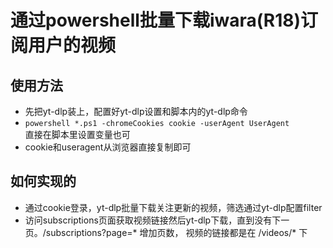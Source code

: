 # 通过powershell批量下载iwara(R18)订阅用户的视频

## 使用方法  

+ 先把yt-dlp装上，配置好yt-dlp设置和脚本内的yt-dlp命令
+ `powershell *.ps1 -chromeCookies cookie -userAgent UserAgent`  
直接在脚本里设置变量也可
+ cookie和useragent从浏览器直接复制即可  

## 如何实现的

+ 通过cookie登录，yt-dlp批量下载关注更新的视频，筛选通过yt-dlp配置filter  
+ 访问subscriptions页面获取视频链接然后yt-dlp下载，直到没有下一页。/subscriptions?page=* 增加页数， 视频的链接都是在 /videos/\* 下  
